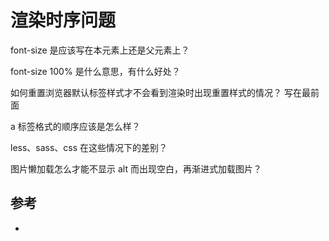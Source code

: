 # 渲染时序问题

font-size 是应该写在本元素上还是父元素上？


font-size 100% 是什么意思，有什么好处？


如何重置浏览器默认标签样式才不会看到渲染时出现重置样式的情况？
写在最前面

a 标签格式的顺序应该是怎么样？

less、sass、css 在这些情况下的差别？

图片懒加载怎么才能不显示 alt 而出现空白，再渐进式加载图片？

## 参考

- [](https://blog.csdn.net/zjuwwj/article/details/55511282)